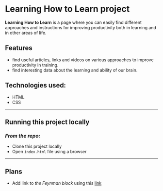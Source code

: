 # **Learning How to Learn project**

**Learning How to Learn** is a page where you can easily find different approaches and instructions for improving productivity both in learning and in other areas of life.

## Features

* find useful articles, links and videos on various approaches to improve productivity in training.
* find interesting data about the learning and ability of our brain.

## Technologies used:

* HTML
* CSS

___
## Running this project locally
### *From the repo:*

* Clone this project locally
* Open ```index.html``` file using a browser

___
## Plans
 * Add link to *the Feynman block* using this [link](https://fs.blog/feynman-technique/)  